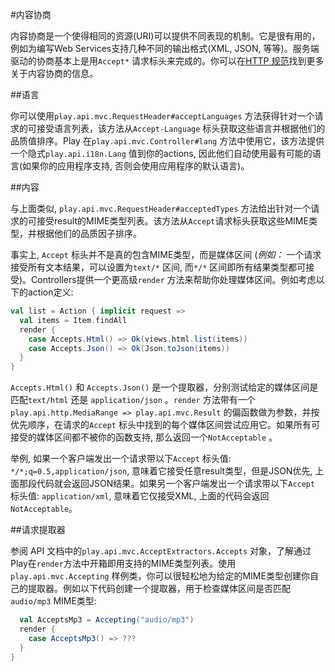 #内容协商

内容协商是一个使得相同的资源(URI)可以提供不同表现的机制。它是很有用的，例如为编写Web Services支持几种不同的输出格式(XML, JSON, 等等)。服务端驱动的协商基本上是用`Accept*` 请求标头来完成的。你可以在[HTTP 规范](http://www.w3.org/Protocols/rfc2616/rfc2616-sec12.html)找到更多关于内容协商的信息。

##语言

你可以使用`play.api.mvc.RequestHeader#acceptLanguages` 方法获得针对一个请求的可接受语言列表，该方法从`Accept-Language` 标头获取这些语言并根据他们的品质值排序。Play 在`play.api.mvc.Controller#lang` 方法中使用它，该方法提供一个隐式`play.api.i18n.Lang` 值到你的actions, 因此他们自动使用最有可能的语言(如果你的应用程序支持, 否则会使用应用程序的默认语言)。

##内容

与上面类似, `play.api.mvc.RequestHeader#acceptedTypes` 方法给出针对一个请求的可接受result的MIME类型列表。该方法从`Accept`请求标头获取这些MIME类型，并根据他们的品质因子排序。

事实上, `Accept` 标头并不是真的包含MIME类型，而是媒体区间 (*例如：* 一个请求接受所有文本结果，可以设置为`text/*` 区间, 而`*/*` 区间即所有结果类型都可接受)。Controllers提供一个更高级`render` 方法来帮助你处理媒体区间。例如考虑以下的action定义:

```scala
val list = Action { implicit request =>
  val items = Item.findAll
  render {
    case Accepts.Html() => Ok(views.html.list(items))
    case Accepts.Json() => Ok(Json.toJson(items))
  }
}
```

`Accepts.Html()` 和 `Accepts.Json()` 是一个提取器，分别测试给定的媒体区间是匹配`text/html` 还是 `application/json` 。`render` 方法带有一个`play.api.http.MediaRange => play.api.mvc.Result` 的偏函数做为参数，并按优先顺序，在请求的`Accept` 标头中找到的每个媒体区间尝试应用它。如果所有可接受的媒体区间都不被你的函数支持, 那么返回一个`NotAcceptable` 。

举例, 如果一个客户端发出一个请求带以下`Accept` 标头值: `*/*;q=0.5,application/json`, 意味着它接受任意result类型，但是JSON优先, 上面那段代码就会返回JSON结果。如果另一个客户端发出一个请求带以下`Accept` 标头值: `application/xml`, 意味着它仅接受XML, 上面的代码会返回`NotAcceptable`。

##请求提取器

参阅 API 文档中的`play.api.mvc.AcceptExtractors.Accepts` 对象，了解通过Play在`render`方法中开箱即用支持的MIME类型列表。使用`play.api.mvc.Accepting` 样例类，你可以很轻松地为给定的MIME类型创建你自己的提取器。例如以下代码创建一个提取器，用于检查媒体区间是否匹配`audio/mp3` MIME类型:

```scala
  val AcceptsMp3 = Accepting("audio/mp3")
  render {
    case AcceptsMp3() => ???
  }
}
```